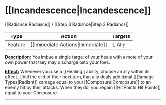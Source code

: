 # [[Incandescence|Incandescence]]
[[Radiance|Radiance]] / [[Step 3 Radiance|Step 3 Radiance]]

| Type    | Action    | Targets |
| ------- | --------- | ------- |
| Feature | [[Immediate Actions\|Immediate]] | 1 Ally  |

<u>**Description:**</u> You imbue a single target of your heals with a mote of your own power that they may discharge onto your foes.

<u>**Effect:**</u> Whenever you use a [[Healing]] ability, choose an ally within its effect. Until the end of their next turn, that ally deals additional [[Damage Types|Radiant]] damage equal to your [[Composure|Composure]] to an enemy hit by their attacks. When they do, you regain [[Hit Points|Hit Points]] equal to your Composure.


---